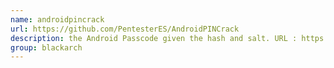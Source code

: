 ```yaml
---
name: androidpincrack
url: https://github.com/PentesterES/AndroidPINCrack
description: the Android Passcode given the hash and salt. URL : https://github.com/PentesterES/AndroidPINCrack Groups : blackarch blackarch-mobile blackarch-cracker
group: blackarch
---
```

